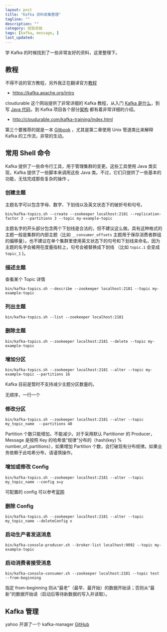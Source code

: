 ```yaml
---
layout: post
title: "Kafka 资料收集整理"
tagline: ""
description: ""
category: 经验总结
tags: [kafka, message, ]
last_updated:
---
```


学 Kafka 的时候找到了一些非常友好的资料，这里整理下。

## 教程

不得不说的官方教程，另外我正在翻译官方[教程](https://einverne.gitbooks.io/kafka/content/)

- <https://kafka.apache.org/intro>

cloudurable 这个网站提供了非常详细的 Kafka 教程，从入门 [Kafka 是什么](http://cloudurable.com/blog/what-is-kafka/index.html)，到写 [Java 代码](http://cloudurable.com/blog/kafka-tutorial-kafka-producer/index.html)，到 Kafka 项目各个部分[架构](http://cloudurable.com/blog/kafka-architecture/index.html) 都有着非常详细的介绍。

- <http://cloudurable.com/kafka-training/index.html>

第三个要推荐的就是一本 [Gitbook](https://zqhxuyuan1.gitbooks.io/kafka/content/chapter2-unix.html) ，尤其是第二章使用 Unix 管道类比来解释 Kafka 的工作流，非常的生动。

## 常用 Shell 命令

Kafka 提供了一些命令行工具，用于管理集群的变更。这些工具使用 Java 类实现，Kafka 提供了一些脚本来调用这些 Java 类。不过，它们只提供了一些基本的功能，无怯完成那些复杂的操作 。

### 创建主题
主题名字可以包含字母、数字、下划线以及英文状态下的破折号和句号。

    bin/kafka-topics.sh --create --zookeeper localhost:2181 --replication-factor 3 --partitions 3 --topic my-example-topic

主题名字的开头部分包含两个下划线是合法的，但不建议这么做。具有这种格式的主题一般是集群的内部主题（比如 `__consumer_offsets` 主题用于保存消费者群组的偏移量）。也不建议在单个集群里使用英文状态下的句号和下划线来命名，因为主题的名字会被用在度量指标上，句号会被替换成下划线 （比如 `topic.1` 会变成`topic_1` )。

### 描述主题
查看某个 Topic 详情

    bin/kafka-topics.sh --describe --zookeeper localhost:2181 --topic my-example-topic

### 列出主题

    bin/kafka-topics.sh --list --zookeeper localhost:2181

### 删除主题

    bin/kafka-topics.sh --zookeeper localhost:2181 --delete --topic my-example-topic

### 增加分区

    bin/kafka-topics.sh --zookeeper localhost:2181 --alter --topic my-example-topic --partitions 16

Kafka 目前是暂时不支持减少主题分区数量的。

无顺序，一行一个

### 修改分区

    bin/kafka-topics.sh --zookeeper localhost:2181 --alter --topic my_topic_name  --partitions 40

Partition 个数只能增加，不能减少。对于采用默认 Partitioner 的 Producer，Message 是按照 Key 的哈希值“规律”分布的（hash(key) % number_of_partitions），如果增加 Partition 个数，会打破现有分布规律。如果业务依赖于此哈希分布，请谨慎操作。

### 增加或修改 Config

    bin/kafka-topics.sh --zookeeper localhost:2181 --alter --topic my_topic_name --config x=y

可配置的 config 可以参考[官网](http://kafka.apache.org/documentation.html#topic-config)

### 删除 Config

    bin/kafka-topics.sh --zookeeper localhost:2181 --alter --topic my_topic_name --deleteConfig x


### 启动生产者发送消息

    bin/kafka-console-producer.sh --broker-list localhost:9092 --topic my-example-topic

### 启动消费者接受消息

    bin/kafka-console-consumer.sh --zookeeper localhost:2181 --topic test --from-beginning

指定 from-beginning 则从“最老”（最早、最开始）的数据开始读；否则从“最新”的数据开始读（启动后等待新数据的写入并读取）。

## Kafka 管理

yahoo 开源了一个 kafka-manager [GitHub](https://github.com/yahoo/kafka-manager)


